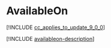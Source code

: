 # AvailableOn

[!INCLUDE [cc_applies_to_update_9_0_0](../../../includes/cc_applies_to_update_9_0_0.md)]

[!INCLUDE [availableon-description](includes/availableon-description.md)]